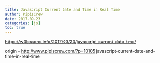 ```yaml
---
title: Javascript Current Date and Time in Real Time
author: PipisCrew
date: 2017-09-23
categories: [js]
toc: true
---
```


https://w3lessons.info/2017/09/23/javascript-current-date-time/

origin - http://www.pipiscrew.com/?p=10105 javascript-current-date-and-time-in-real-time